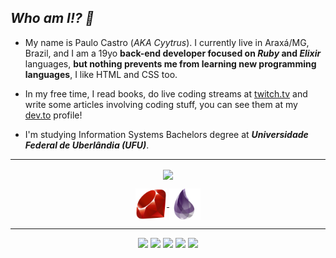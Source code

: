 ## ***Who am I!? :thinking:***

  - My name is Paulo Castro (*AKA Cyytrus*). I currently live in Araxá/MG, Brazil, and I am a 19yo **back-end developer focused on _Ruby_ and _Elixir_** languages, **but nothing prevents me from learning new programming languages**, I like HTML and CSS too. 

  - In my free time, I read books, do live coding streams at [twitch.tv](https://twitch.tv/cyytrushe4rt) and write some articles involving coding stuff, you can see them at my [dev.to](https://dev.to/cyytrus) profile! 

  - I'm studying Information Systems Bachelors degree at ***Universidade Federal de Uberlândia (UFU)***.

---

<p align="center">
  <a href="https://github.com/Cyytrus">
    <img align="center" src="https://github-readme-stats.vercel.app/api/top-langs/?username=Cyytrus&theme=tokyonight&hide_langs_below=1" />
  </a>

<p align="center">
  <a href="https://www.ruby-lang.org/en/">
     <img align="center" src="https://raw.githubusercontent.com/devicons/devicon/2ae2a900d2f041da66e950e4d48052658d850630/icons/ruby/ruby-original.svg" alt="Ruby" width="50" height="50">
    
  <a href="https://elixir-lang.org/">
     <img align="center" src="https://raw.githubusercontent.com/devicons/devicon/2ae2a900d2f041da66e950e4d48052658d850630/icons/elixir/elixir-original.svg" alt="Elixir" width="50" height="50">
    
---

<p align="center">
  <a href="paddcastro@gmail.com" alt="Gmail">
  <img src="https://img.shields.io/badge/Gmail-D14836?style=for-the-badge&logo=gmail&logoColor=white&link=paddcastro@gmail.com" /></a>

  <a href="https://www.linkedin.com/in/paulo-castro-9520481b6/" alt="Linkedin">
  <img src="https://img.shields.io/badge/Paulo Castro-0077B5?style=for-the-badge&logo=linkedin&logoColor=white&link=https://www.linkedin.com/in/paulo-castro-9520481b6/" /></a>
  
  <a href="https://twitter.com/Cyytrus" alt="Twitter">
  <img src="https://img.shields.io/badge/Cyytrus-1DA1F2?style=for-the-badge&logo=twitter&logoColor=white&link=https://twitter.com/Cyytrus"/></a>
  
  <a href="https://www.twitch.tv/cyytrushe4rt" alt="Twitch.tv">
  <img src="https://img.shields.io/badge/cyytrushe4rt-9146FF?style=for-the-badge&logo=twitch&logoColor=white&link=https://www.twitch.tv/cyytrushe4rt"/></a>

  <a href="https://dev.to/cyytrus" alt="Dev.to">
  <img src= "https://img.shields.io/badge/Cyytrus-0A0A0A?style=for-the-badge&logo=dev.to&logoColor=white&link=https://dev.to/cyytrus"/></a>
</p>  



